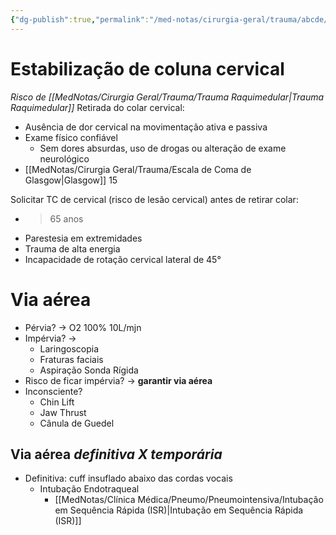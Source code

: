 ```yaml
---
{"dg-publish":true,"permalink":"/med-notas/cirurgia-geral/trauma/abcde/airway/","tags":["review"]}
---
```


# Estabilização de coluna cervical 
*Risco de [[MedNotas/Cirurgia Geral/Trauma/Trauma Raquimedular\|Trauma Raquimedular]]*
Retirada do colar cervical: 
- Ausência de dor cervical na movimentação ativa e passiva
- Exame físico confiável
	- Sem dores absurdas, uso de drogas ou alteração de exame neurológico
- [[MedNotas/Cirurgia Geral/Trauma/Escala de Coma de Glasgow\|Glasgow]] 15

Solicitar TC de cervical (risco de lesão cervical) antes de retirar colar:
- > 65 anos
- Parestesia em extremidades
- Trauma de alta energia
- Incapacidade de rotação cervical lateral de 45°


# Via aérea
- Pérvia? -> O2 100% 10L/mjn
- Impérvia? -> 
	- Laringoscopia
	- Fraturas faciais
	- Aspiração Sonda Rígida
- Risco de ficar impérvia? -> **garantir via aérea**
- Inconsciente? 
	- Chin Lift
	- Jaw Thrust
	- Cânula de Guedel

## Via aérea *definitiva  X  temporária*

- Definitiva: cuff insuflado abaixo das cordas vocais
	- Intubação Endotraqueal
		- [[MedNotas/Clínica Médica/Pneumo/Pneumointensiva/Intubação em Sequência Rápida (ISR)\|Intubação em Sequência Rápida (ISR)]]
